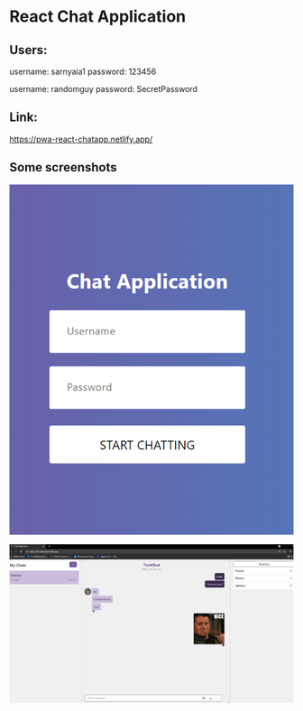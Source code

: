 ﻿# React Chat Application

## Users:
username: sarnyaia1
password: 123456

username: randomguy
password: SecretPassword


## Link:

https://pwa-react-chatapp.netlify.app/

## Some screenshots

![Login img](login.PNG)

![This is an img](screenshot.PNG)
